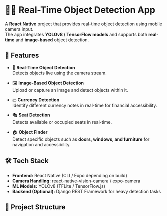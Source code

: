  # 🕵️‍♂️ Real-Time Object Detection App

A **React Native** project that provides real-time object detection using mobile camera input.  
The app integrates **YOLOv8 / TensorFlow models** and supports both **real-time** and **image-based** object detection.  

## 🚀 Features

- 📸 **Real-Time Object Detection**  
  Detects objects live using the camera stream.  

- 🖼 **Image-Based Object Detection**  
  Upload or capture an image and detect objects within it.  

- 💵 **Currency Detection**  
  Identify different currency notes in real-time for financial accessibility.  

- 🎭 **Seat Detection**  
  Detects available or occupied seats in real-time.  

- 🏠 **Object Finder**  
  Detect specific objects such as **doors, windows, and furniture** for navigation and accessibility.  

## 🛠️ Tech Stack

- **Frontend:** React Native (CLI / Expo depending on build)  
- **Camera Handling:** react-native-vision-camera / expo-camera  
- **ML Models:** YOLOv8 (TFLite / TensorFlow.js)  
- **Backend (Optional):** Django REST Framework for heavy detection tasks  

## 📂 Project Structure

